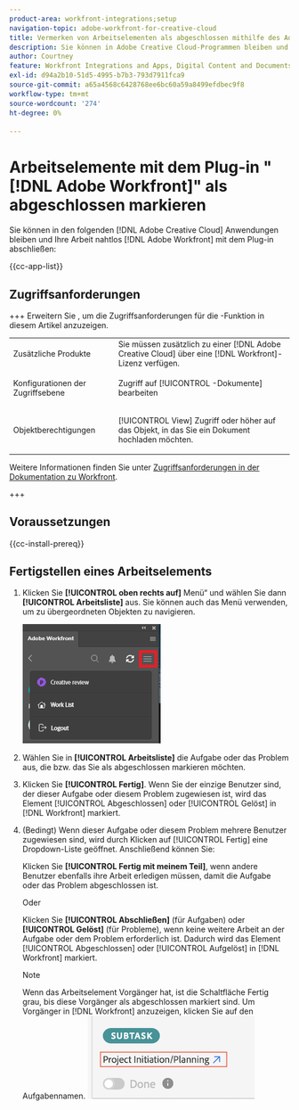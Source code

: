 ```yaml
---
product-area: workfront-integrations;setup
navigation-topic: adobe-workfront-for-creative-cloud
title: Vermerken von Arbeitselementen als abgeschlossen mithilfe des Adobe Workfront-Plug-ins
description: Sie können in Adobe Creative Cloud-Programmen bleiben und Ihre Arbeit in Adobe Workfront nahtlos abschließen.
author: Courtney
feature: Workfront Integrations and Apps, Digital Content and Documents
exl-id: d94a2b10-51d5-4995-b7b3-793d7911fca9
source-git-commit: a65a4568c6428768ee6bc60a59a8499efdbec9f8
workflow-type: tm+mt
source-wordcount: '274'
ht-degree: 0%

---
```


# Arbeitselemente mit dem Plug-in &quot;[!DNL Adobe Workfront]&quot; als abgeschlossen markieren

Sie können in den folgenden [!DNL Adobe Creative Cloud] Anwendungen bleiben und Ihre Arbeit nahtlos [!DNL Adobe Workfront] mit dem Plug-in abschließen:

{{cc-app-list}}

## Zugriffsanforderungen

+++ Erweitern Sie , um die Zugriffsanforderungen für die -Funktion in diesem Artikel anzuzeigen.

<table style="table-layout:auto"> 
 <col> 
 <col> 
 <tbody> 
  <tr> 
   <!-- <td role="rowheader">[!DNL Adobe Workfront] package</td> 
   <td> <p>Any</p> </td> 
  </tr> 
  <tr data-mc-conditions=""> 
   <td role="rowheader">[!DNL Adobe Workfront] license</td> 
   <td> 
   <p>Standard</p>
   <p>Work or higher</p> </td> 
  </tr> 
  <tr> -->
   <td role="rowheader">Zusätzliche Produkte</td> 
   <td>Sie müssen zusätzlich zu einer [!DNL Adobe Creative Cloud] über eine [!DNL Workfront]-Lizenz verfügen.</td> 
  </tr> 
  <tr> 
   <td role="rowheader">Konfigurationen der Zugriffsebene</td> 
   <td> <p>Zugriff auf [!UICONTROL -Dokumente] bearbeiten</p> </td> 
  </tr> 
  <tr> 
   <td role="rowheader">Objektberechtigungen</td> 
   <td> <p>[!UICONTROL View] Zugriff oder höher auf das Objekt, in das Sie ein Dokument hochladen möchten.</p> </td> 
  </tr> 
 </tbody> 
</table>

Weitere Informationen finden Sie unter [Zugriffsanforderungen in der Dokumentation zu Workfront](/help/quicksilver/administration-and-setup/add-users/access-levels-and-object-permissions/access-level-requirements-in-documentation.md).


+++

## Voraussetzungen

{{cc-install-prereq}}

## Fertigstellen eines Arbeitselements

1. Klicken Sie **[!UICONTROL oben rechts auf]** Menü“ und wählen Sie dann **[!UICONTROL Arbeitsliste]** aus. Sie können auch das Menü verwenden, um zu übergeordneten Objekten zu navigieren.

   ![Zurück zur Arbeitsliste](assets/go-back-to-work-list-350x314.png)

1. Wählen Sie in **[!UICONTROL Arbeitsliste]** die Aufgabe oder das Problem aus, die bzw. das Sie als abgeschlossen markieren möchten.
1. Klicken Sie **[!UICONTROL Fertig]**.  Wenn Sie der einzige Benutzer sind, der dieser Aufgabe oder diesem Problem zugewiesen ist, wird das Element [!UICONTROL Abgeschlossen] oder [!UICONTROL Gelöst] in [!DNL Workfront] markiert.
1. (Bedingt) Wenn dieser Aufgabe oder diesem Problem mehrere Benutzer zugewiesen sind, wird durch Klicken auf [!UICONTROL Fertig] eine Dropdown-Liste geöffnet. Anschließend können Sie:

   Klicken Sie **[!UICONTROL Fertig mit meinem Teil]**, wenn andere Benutzer ebenfalls ihre Arbeit erledigen müssen, damit die Aufgabe oder das Problem abgeschlossen ist.

   Oder

   Klicken Sie **[!UICONTROL Abschließen]** (für Aufgaben) oder **[!UICONTROL Gelöst]** (für Probleme), wenn keine weitere Arbeit an der Aufgabe oder dem Problem erforderlich ist. Dadurch wird das Element [!UICONTROL Abgeschlossen] oder [!UICONTROL Aufgelöst] in [!DNL Workfront] markiert.

   >[!NOTE]
   >
   >Wenn das Arbeitselement Vorgänger hat, ist die Schaltfläche Fertig grau, bis diese Vorgänger als abgeschlossen markiert sind. Um Vorgänger in [!DNL Workfront] anzuzeigen, klicken Sie auf den Aufgabennamen.
   >![Navigieren Sie zu Workfront](assets/navigate-to-workfront.png)

<!-- I dont think we need this one ![Complete work](assets/complete-work-350x529.png) -->

